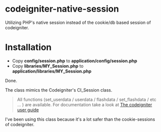 codeigniter-native-session
==========================

Utilizing PHP's native session instead of the cookie/db based session of codeigniter.

Installation
============

- Copy **config/session.php** to **application/config/session.php**
- Copy **libraries/MY_Session.php** to **application/libraries/MY_Session.php**

Done. 

The class mimics the Codeigniter's CI_Session class.

> All functions (set_userdata / userdata / flashdata / set_flashdata / etc ... ) are available. For documentation take a look at [The codeigniter user guide][1]

I've been using this class because it's a lot safer than the cookie-sessions of codeigniter.

[1]: http://codeigniter.com/user_guide/libraries/sessions.html